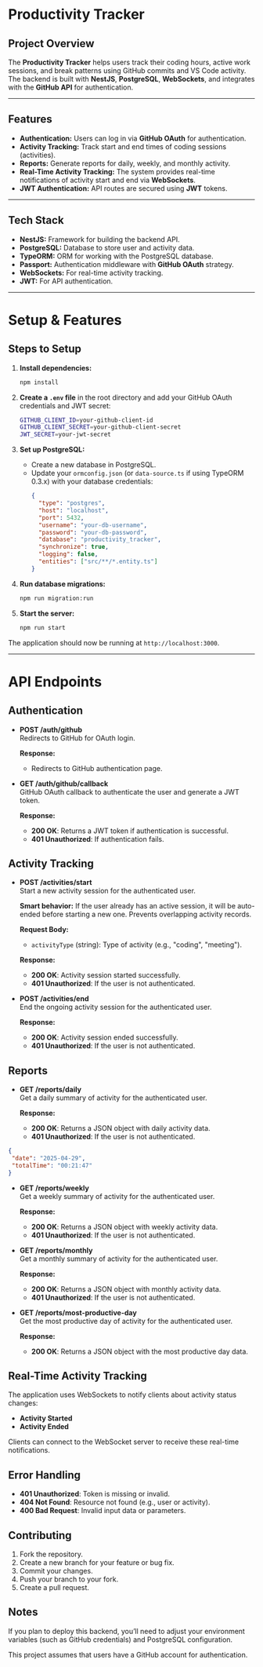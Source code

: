 # Productivity Tracker

## Project Overview

The **Productivity Tracker** helps users track their coding hours, active work sessions, and break patterns using GitHub commits and VS Code activity. The backend is built with **NestJS**, **PostgreSQL**, **WebSockets**, and integrates with the **GitHub API** for authentication.

---

## Features

- **Authentication:** Users can log in via **GitHub OAuth** for authentication.
- **Activity Tracking:** Track start and end times of coding sessions (activities).
- **Reports:** Generate reports for daily, weekly, and monthly activity.
- **Real-Time Activity Tracking:** The system provides real-time notifications of activity start and end via **WebSockets**.
- **JWT Authentication:** API routes are secured using **JWT** tokens.

---

## Tech Stack

- **NestJS:** Framework for building the backend API.
- **PostgreSQL:** Database to store user and activity data.
- **TypeORM:** ORM for working with the PostgreSQL database.
- **Passport:** Authentication middleware with **GitHub OAuth** strategy.
- **WebSockets:** For real-time activity tracking.
- **JWT:** For API authentication.

---


#  Setup & Features

## Steps to Setup

1. **Install dependencies:**
   ```bash
   npm install
   ```

2. **Create a `.env` file** in the root directory and add your GitHub OAuth credentials and JWT secret:
   ```bash
   GITHUB_CLIENT_ID=your-github-client-id
   GITHUB_CLIENT_SECRET=your-github-client-secret
   JWT_SECRET=your-jwt-secret
   ```

3. **Set up PostgreSQL:**
   - Create a new database in PostgreSQL.
   - Update your `ormconfig.json` (or `data-source.ts` if using TypeORM 0.3.x) with your database credentials:
     ```json
     {
       "type": "postgres",
       "host": "localhost",
       "port": 5432,
       "username": "your-db-username",
       "password": "your-db-password",
       "database": "productivity_tracker",
       "synchronize": true,
       "logging": false,
       "entities": ["src/**/*.entity.ts"]
     }
     ```

4. **Run database migrations:**
   ```bash
   npm run migration:run
   ```

5. **Start the server:**
   ```bash
   npm run start
   ```

The application should now be running at `http://localhost:3000`.

---

# API Endpoints

## Authentication

- **POST /auth/github**  
  Redirects to GitHub for OAuth login.

  **Response:**
  - Redirects to GitHub authentication page.

- **GET /auth/github/callback**  
  GitHub OAuth callback to authenticate the user and generate a JWT token.

  **Response:**
  - **200 OK**: Returns a JWT token if authentication is successful.
  - **401 Unauthorized**: If authentication fails.

## Activity Tracking

- **POST /activities/start**  
  Start a new activity session for the authenticated user.

  **Smart behavior:** If the user already has an active session, it will be auto-ended before starting a new one. Prevents overlapping activity records.

  **Request Body:**
  - `activityType` (string): Type of activity (e.g., "coding", "meeting").

  **Response:**
  - **200 OK**: Activity session started successfully.
  - **401 Unauthorized**: If the user is not authenticated.

- **POST /activities/end**  
  End the ongoing activity session for the authenticated user.

  **Response:**
  - **200 OK**: Activity session ended successfully.
  - **401 Unauthorized**: If the user is not authenticated.

## Reports

- **GET /reports/daily**  
  Get a daily summary of activity for the authenticated user.

  **Response:**
  - **200 OK**: Returns a JSON object with daily activity data.
  - **401 Unauthorized**: If the user is not authenticated.
     
 ```json
{
  "date": "2025-04-29",
  "totalTime": "00:21:47"
}
  ```


- **GET /reports/weekly**  
  Get a weekly summary of activity for the authenticated user.

  **Response:**
  - **200 OK**: Returns a JSON object with weekly activity data.
  - **401 Unauthorized**: If the user is not authenticated.

- **GET /reports/monthly**  
  Get a monthly summary of activity for the authenticated user.

  **Response:**
  - **200 OK**: Returns a JSON object with monthly activity data.
  - **401 Unauthorized**: If the user is not authenticated.

- **GET /reports/most-productive-day**  
  Get the most productive day of activity for the authenticated user.

  **Response:**
  - **200 OK**: Returns a JSON object with the most productive day data.

## Real-Time Activity Tracking

The application uses WebSockets to notify clients about activity status changes:

- **Activity Started**
- **Activity Ended**

Clients can connect to the WebSocket server to receive these real-time notifications.

## Error Handling

- **401 Unauthorized**: Token is missing or invalid.
- **404 Not Found**: Resource not found (e.g., user or activity).
- **400 Bad Request**: Invalid input data or parameters.

## Contributing

1. Fork the repository.
2. Create a new branch for your feature or bug fix.
3. Commit your changes.
4. Push your branch to your fork.
5. Create a pull request.


## Notes

If you plan to deploy this backend, you’ll need to adjust your environment variables (such as GitHub credentials) and PostgreSQL configuration.

This project assumes that users have a GitHub account for authentication.
